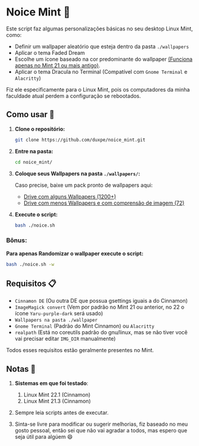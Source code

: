 # Noice Mint 🎨

Este script faz algumas personalizações básicas no seu desktop Linux Mint, como:

- Definir um wallpaper aleatório que esteja dentro da pasta `./wallpapers` 
- Aplicar o tema Faded Dream 
- Escolhe um ícone baseado na cor predominante do wallpaper <u>(Funciona apenas no Mint 21 ou mais antigo)</u>.
- Aplicar o tema Dracula no Terminal (Compatível com `Gnome Terminal` e `Alacritty`)

Fiz ele especificamente para o Linux Mint, pois os computadores da minha faculdade atual perdem a configuração se rebootados. 

## Como usar 🚀

1. **Clone o repositório:**
    ```sh
    git clone https://github.com/duxpe/noice_mint.git
    ```

2. **Entre na pasta:**
    ```sh
    cd noice_mint/
    ```

 3. **Coloque seus Wallpapers na pasta `./wallpapers/`:**

    Caso precise, baixe um pack pronto de wallpapers aqui:
    - [Drive com alguns Wallpapers (1200+)](https://drive.google.com/drive/folders/1G1pNnEjjxD0TK8AbD9YDL7QGirw2RxqT?usp=sharing)
    - [Drive com menos Wallpapers e com comprensão de imagem (72)](https://drive.google.com/drive/folders/1277HLoLBYSN4nrad76z_lJ3k-H4VvD8f?usp=sharing)

4. **Execute o script:**
    ```sh
    bash ./noice.sh
    ```

### Bônus:
 
 **Para apenas Randomizar o wallpaper execute o script:**
 ```sh
 bash ./noice.sh -w
 ```

## Requisitos 📋

- `Cinnamon DE` (Ou outra DE que possua gsettings iguais a do Cinnamon)
- `ImageMagick convert` (Vem por padrão no Mint 21 ou anterior, no 22 o ícone `Yaru-purple-dark` será usado)
- `Wallpapers na pasta ./wallpaper`
- `Gnome Terminal` (Padrão do Mint Cinnamon) ou `Alacritty`
- `realpath` (Está no coreutils padrão do gnu/linux, mas se não tiver você vai precisar editar `IMG_DIR` manualmente)

Todos esses requisitos estão geralmente presentes no Mint.

## Notas 📝

1. **Sistemas em que foi testado**:
   1. Linux Mint 22.1 (Cinnamon)
   2. Linux Mint 21.3 (Cinnamon)
   
2. Sempre leia scripts antes de executar.

3. Sinta-se livre para modificar ou sugerir melhorias, fiz baseado no meu gosto pessoal, então sei que não vai agradar a todos, mas espero que seja útil para algúem 😄